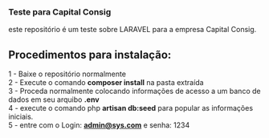 ### Teste para Capital Consig
este repositório é um teste sobre LARAVEL para a empresa Capital Consig.
## Procedimentos para instalação:
1 - Baixe o repositório normalmente <br/>
2 - Execute o comando <strong>composer install</strong> na pasta extraída<br/>
3 - Proceda normalmente colocando informações de acesso a um banco de dados em seu arquibo <strong>.env</strong><br/>
4 - execute o comando php <strong>artisan db:seed</strong> para popular as informações iniciais.<br/>
5 - entre com o Login: <strong>admin@sys.com</strong> e senha: </strong>1234</strong><br/>

